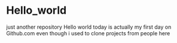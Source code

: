 # Hello_world
just another repository
Hello world today is actually my first day on Github.com
even though i used to clone projects from people here
